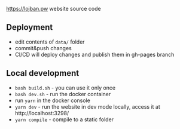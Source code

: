 https://lojban.pw website source code
## Deployment

* edit contents of `data/` folder
* commit&push changes
* CI/CD will deploy changes and publish them in gh-pages branch

## Local development

* `bash build.sh` - you can use it only once
* `bash dev.sh` - run the docker container
* run `yarn` in the docker console
* `yarn dev` - run the website in dev mode locally, access it at http://localhost:3298/
* `yarn compile` - compile to a static folder
